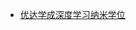 * [优达学成深度学习纳米学位](https://classroom.udacity.com/nanodegrees/nd101-cn-advanced/parts/50151c0b-138f-4133-9897-8236f7c07471/modules/1ecd1d84-5e46-4665-a44c-b37c43118bf3/lessons/74a8dd72-6849-47e4-810f-97dcb89792d2/concepts/ab747ae7-fa23-4c35-a843-2296ed5a74ed)